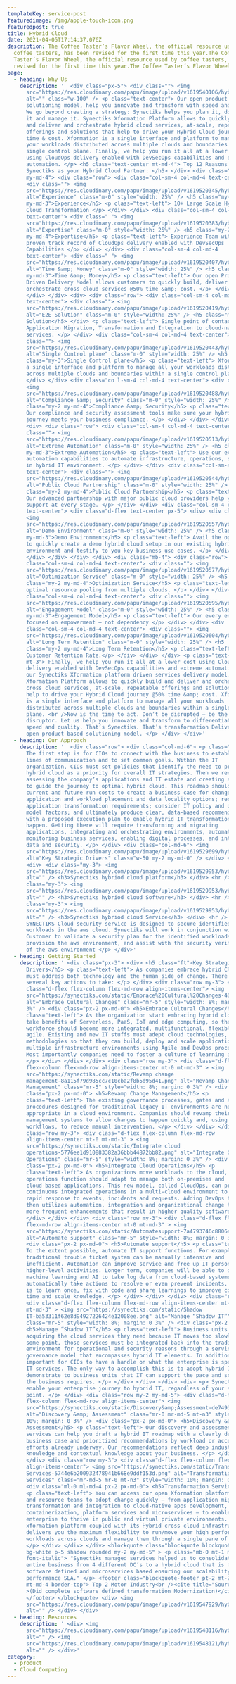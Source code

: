 ```yaml
---
templateKey: service-post
featuredimage: /img/apple-touch-icon.png
featuredpost: true
title: Hybrid Cloud
date: 2021-04-05T17:14:37.076Z
description: The Coffee Taster’s Flavor Wheel, the official resource used by
  coffee tasters, has been revised for the first time this year.The Coffee
  Taster’s Flavor Wheel, the official resource used by coffee tasters, has been
  revised for the first time this year.The Coffee Taster’s Flavor Wheel
page:
  - heading: Why Us
    description: '  <div class="px-5"> <div class=""> <img
      src="https://res.cloudinary.com/papu/image/upload/v1619540106/hybrid-cloud/mt_f8axo7.png"
      alt="" class="w-100" /> <p class="text-center"> Our open product based
      solutioning model, help you innovate and transform with speed and quality.
      We go beyond creating a strategy: Synectiks helps you plan it, do it, run
      it and manage it. Synectiks Xformation Platform allows to quickly build
      and deliver and orchestrate hybrid cloud services, at-scale, repeatable
      offerings and solutions that help to drive your Hybrid Cloud journey @50%
      time & cost. Xformation is a single interface and platform to manage all
      your workloads distributed across multiple clouds and boundaries within a
      single control plane. Finally, we help you run it all at a lower cost
      using CloudOps delivery enabled with DevSecOps capabilities and extreme
      automation. </p> <h5 class="text-center mt-md-4"> Top 12 Reasons to select
      Synectiks as your Hybrid Cloud Partner: </h5> </div> <div class="my-2
      my-md-4"> <div class="row"> <div class="col-sm-4 col-md-4 text-center">
      <div class=""> <img
      src="https://res.cloudinary.com/papu/image/upload/v1619520345/hybrid-cloud/Experience_iege6d.png"
      alt="Experience" class="m-0" style="width: 25%" /> <h5 class="my-2
      my-md-3">Experience</h5> <p class="text-left"> 10+ Large Scale Hybrid
      Cloud Transformation </p> </div> </div> <div class="col-sm-4 col-md-4
      text-center"> <div class=" "> <img
      src="https://res.cloudinary.com/papu/image/upload/v1619520383/hybrid-cloud/Expertise_cobi7k.png"
      alt="Expertise" class="m-0" style="width: 25%" /> <h5 class="my-2
      my-md-4">Expertise</h5> <p class="text-left"> Experience Team with a
      proven track record of CloudOps delivery enabled with DevSecOps
      Capabilities </p> </div> </div> <div class="col-sm-4 col-md-4
      text-center"> <div class=" "> <img
      src="https://res.cloudinary.com/papu/image/upload/v1619520407/hybrid-cloud/Time_Money_p750gs.png"
      alt="Time &amp; Money" class="m-0" style="width: 25%" /> <h5 class="my-2
      my-md-3">Time &amp; Money</h5> <p class="text-left"> Our open Product
      Driven Delivery Model allows customers to quickly build, deliver and
      orchestrate cross cloud services @50% time &amp; cost. </p> </div> </div>
      </div> </div> <div> <div class="row"> <div class="col-sm-4 col-md-4
      text-center"> <div class=""> <img
      src="https://res.cloudinary.com/papu/image/upload/v1619520419/hybrid-cloud/E2E_Solution_cjkjsr.png"
      alt="E2E Solution" class="m-0" style="width: 25%" /> <h5 class="my-4">E2E
      Solution</h5> </div> <p class="text-left"> Single point of contact for
      Application Migration, Transformation and Integration to cloud-native Apps
      services. </p> </div> <div class="col-sm-4 col-md-4 text-center"> <div
      class=""> <img
      src="https://res.cloudinary.com/papu/image/upload/v1619520443/hybrid-cloud/Single_Control_plane_iznjg0.png"
      alt="Single Control plane" class="m-0" style="width: 25%" /> <h5
      class="my-3">Single Control plane</h5> <p class="text-left"> Xformation is
      a single interface and platform to manage all your workloads distributed
      across multiple clouds and boundaries within a single control plane. </p>
      </div> </div> <div class="co l-sm-4 col-md-4 text-center"> <div class="">
      <img
      src="https://res.cloudinary.com/papu/image/upload/v1619520488/hybrid-cloud/Compliance_Security_rng4yo.png"
      alt="Compliance &amp; Security" class="m-0" style="width: 25%" /> <h5
      class="my-2 my-md-4">Compliance &amp; Security</h5> <p class="text-left">
      Our compliance and security assessment tools make sure your hybrid cloud
      journey meets your business compliance. </p> </div> </div> </div> </div>
      <div> <div class="row"> <div class="col-sm-4 col-md-4 text-center"> <div
      class=""> <img
      src="https://res.cloudinary.com/papu/image/upload/v1619520513/hybrid-cloud/Extreme_Automation_ewfqaf.png"
      alt="Extreme Automation" class="m-0" style="width: 25%" /> <h5 class="my-2
      my-md-3">Extreme Automation</h5> <p class="text-left"> Use our existing
      automation capabilities to automate infrastructure, operations, security
      in hybrid IT environment. </p> </div> </div> <div class="col-sm-4 col-md-4
      text-center"> <div class=""> <img
      src="https://res.cloudinary.com/papu/image/upload/v1619520544/hybrid-cloud/Public_Cloud_Partnership_sn3buf.png"
      alt="Public Cloud Partnership" class="m-0" style="width: 25%" /> <h5
      class="my-2 my-md-4">Public Cloud Partnership</h5> <p class="text-left">
      Our advanced partnership with major public cloud providers help you to get
      support at every stage. </p> </div> </div> <div class="col-sm-4 col-md-4
      text-center"> <div class="d-flex text-center px-5"> <div> <div class="">
      <img
      src="https://res.cloudinary.com/papu/image/upload/v1619520557/hybrid-cloud/DemoEnvironment_wjjjxe.png"
      alt="Demo Environment" class="m-0" style="width: 25%" /> <h5 class="my-2
      my-md-3">Demo Environment</h5> <p class="text-left"> Avail the opportunity
      to quickly create a demo hybrid cloud setup in our existing hybrid IT
      environment and testify to you key business use cases. </p> </div> </div>
      </div> </div> </div> </div> <div class="mb-4"> <div class="row"> <div
      class="col-sm-4 col-md-4 text-center"> <div class=""> <img
      src="https://res.cloudinary.com/papu/image/upload/v1619520577/hybrid-cloud/Optimization_Service_n1wyca.png"
      alt="Optimization Service" class="m-0" style="width: 25%" /> <h5
      class="my-2 my-md-4">Optimization Service</h5> <p class="text-left"> We do
      optimal resource pooling from multiple clouds. </p> </div> </div> <div
      class="col-sm-4 col-md-4 text-center"> <div class=""> <img
      src="https://res.cloudinary.com/papu/image/upload/v1619520595/hybrid-cloud/Engagement_Model_fqd7dq.png"
      alt="Engagement Model" class="m-0" style="width: 25%" /> <h5 class="my-2
      my-md-3">Engagement Model</h5> <p class="text-left"> Our every engagement
      focused on empowerment – not dependency </p> </div> </div> <div
      class="col-sm-4 col-md-4 text-center"> <div class=""> <img
      src="https://res.cloudinary.com/papu/image/upload/v1619520604/hybrid-cloud/Long_Term_Retention_sy3krr.png"
      alt="Long Term Retention" class="m-0" style="width: 25%" /> <h5
      class="my-2 my-md-4">Long Term Retention</h5> <p class="text-left">100%
      Customer Retention Rate.</p> </div> </div> </div> <p class="text-left
      mt-3"> Finally, we help you run it all at a lower cost using CloudOps
      delivery enabled with DevSecOps capabilities and extreme automation from
      our Synectiks Xformation platform driven services delivery model.
      Xformation Platform allows to quickly build and deliver and orchestrate
      cross cloud services, at-scale, repeatable offerings and solutions that
      help to drive your Hybrid Cloud journey @50% time &amp; cost. Xformation
      is a single interface and platform to manage all your workloads
      distributed across multiple clouds and boundaries within a single control
      plane. <br />Now is the time to act. Don’t be disrupted — be the
      disruptor. Let us help you innovate and transform to differentiate with
      speed and quality. That’s Synectiks. That’s transformation Delivered in
      open product based solutioning model. </p> </div> </div>'
  - heading: Our Approach
    description: '  <div class="row"> <div class="col-md-6"> <p class="text-left">
      The first step is for CIOs to connect with the business to establish clear
      lines of communication and to set common goals. Within the IT
      organization, CIOs must set policies that identify the need to prepare for
      hybrid cloud as a priority for overall IT strategies. Then we recommend
      assessing the company’s applications and IT estate and creating a roadmap
      to guide the journey to optimal hybrid cloud. This roadmap should compare
      current and future run costs to create a business case for change; assess
      application and workload placement and data locality options; recommend
      application transformation requirements; consider IT policy and operating
      model factors; and ultimately produce clear, data-based recommendations
      with a proposed execution plan to enable hybrid IT transformation to
      happen. Getting there will require transforming and migrating
      applications, integrating and orchestrating environments, automating and
      monitoring business services, enabling digital processes, and integrating
      data and security. </p> </div> <div class="col-md-6"> <img
      src="https://res.cloudinary.com/papu/image/upload/v1619529699/hybrid-cloud/Hybrid_Cloud_ipu3ze.jpg"
      alt="Key Strategic Drivers" class="w-50 my-2 my-md-0" /> </div> </div>
      <div> <div class="my-3"> <img
      src="https://res.cloudinary.com/papu/image/upload/v1619529953/hybrid-cloud/synectiks-hybriod-cloud-platform_ol2xwj.png"
      alt="" /> <h3>Synectiks hybriod cloud platform</h3> </div> <hr /> <div
      class="my-3"> <img
      src="https://res.cloudinary.com/papu/image/upload/v1619529953/hybrid-cloud/synectiks-hybriod-cloud-software_rp6p5t.png"
      alt="" /> <h3>Synectiks hybriod cloud Software</h3> </div> <hr /> <div
      class="my-3"> <img
      src="https://res.cloudinary.com/papu/image/upload/v1619529953/hybrid-cloud/synectiks-hybriod-cloud-services_t1ijkp.png"
      alt="" /> <h3>Synectiks hybriod cloud Service</h3> </div> <hr /> <p> The
      SYNECTIKS Cloud security service is designed to secure identified Customer
      workloads in the aws cloud. Synectiks will work in conjunction with
      Customer to validate a security plan for the identified workloads,
      provision the aws environment, and assist with the security verification
      of the aws environment </p> </div>'
  - heading: Getting Started
    description: ' <div class="px-3"> <div> <h5 class="ft">Key Strategic
      Drivers</h5> <p class="text-left"> As companies embrace hybrid Cloud, they
      must address both technology and the human side of change. There are
      several key actions to take: </p> </div> <div class="row my-3"> <div
      class="d-flex flex-column flex-md-row align-items-center"> <img
      src="https://synectiks.com/static/Embrace%20Cultural%20Changes-4677fc37081e929fd8f73ae7d03ae3bb.png"
      alt="Embrace Cultural Changes" class="mr-5" style="width: 8%; margin: 0
      3%" /> <div class="px-2 px-md-0"> <h5>Embrace Cultural Changes</h5> <p
      class="text-left"> As the organization start embracing hybrid cloud and
      take benefits of Serverless, PaaS, IoT and edge computing, so the
      workforce should become more integrated, multifunctional, flexible and
      agile. Existing and new IT stuffs must adept cloud technologies, agile
      methodologies so that they can build, deploy and scale applications across
      multiple infrastructure environments using Agile and DevOps processes.
      Most importantly companies need to foster a culture of learning at scale.
      </p> </div> </div> </div> <div class="row my-3"> <div class="d-flex
      flex-column flex-md-row align-items-center mt-0 mt-md-3" > <img
      src="https://synectiks.com/static/Revamp change
      management-8a115f79d985cc7c10cba2f8b5d95d41.png" alt="Revamp Change
      Management" class="mr-5" style="width: 8%; margin: 0 3%" /> <div
      class="px-2 px-md-0"> <h5>Revamp Change Management</h5> <p
      class="text-left"> The existing governance processes, gates and approval
      procedures designed for traditional legacy IT environments are no longer
      appropriate in a cloud environment. Companies should revamp their change
      management systems to allow changes to happen quickly and, using automated
      workflows, to reduce manual intervention. </p> </div> </div> </div> <div
      class="row my-3"> <div class="d-flex flex-column flex-md-row
      align-items-center mt-0 mt-md-3" > <img
      src="https://synectiks.com/static/Integrate cloud
      operations-5776ee1d910883382a36bbb44872bb82.png" alt="Integrate Cloud
      Operations" class="mr-5" style="width: 8%; margin: 0 3%" /> <div
      class="px-2 px-md-0"> <h5>Integrate Cloud Operations</h5> <p
      class="text-left"> As organizations move workloads to the cloud, the IT
      operations function should adapt to manage both on-premises and
      cloud-based applications. This new model, called CloudOps, can provide
      continuous integrated operations in a multi-cloud environment to enable
      rapid response to events, incidents and requests. Adding DevOps to the mix
      then utilizes automation, integration and organizational change to enable
      more frequent enhancements that result in higher quality software. </p>
      </div> </div> </div> <div class="row my-3"> <div class="d-flex flex-column
      flex-md-row align-items-center mt-0 mt-md-3" > <img
      src="https://synectiks.com/static/Automatesupport-7a4793746c8806e6d91b2ce229686c38.png"
      alt="Automate support" class="mr-5" style="width: 8%; margin: 0 3%" />
      <div class="px-2 px-md-0"> <h5>Automate support</h5> <p class="text-left">
      To the extent possible, automate IT support functions. For example, the
      traditional trouble ticket system can be manually intensive and
      inefficient. Automation can improve service and free up IT personnel for
      higher-level activities. Longer term, companies will be able to deploy
      machine learning and AI to take log data from cloud-based systems and
      automatically take actions to resolve or even prevent incidents. The idea
      is to learn once, fix with code and share learnings to improve code over
      time and scale knowledge. </p> </div> </div> </div> <div class="row mlr">
      <div class="d-flex flex-column flex-md-row align-items-center mt-0
      mt-md-3" > <img src="https://synectiks.com/static/Shadow
      IT-ba53311f62e8d94927226424e12008ee.png" alt="Manage “Shadow IT”"
      class="mr-5" style="width: 8%; margin: 0 3%" /> <div class="px-2 px-md-0">
      <h5>Manage “Shadow IT”</h5> <p class="text-left"> Business units are often
      acquiring the cloud services they need because IT moves too slowly. At
      some point, those services must be integrated back into the traditional IT
      environment for operational and security reasons through a services
      governance model that encompasses hybrid IT elements. In addition, it’s
      important for CIOs to have a handle on what the enterprise is spending on
      IT services. The only way to accomplish this is to adopt hybrid IT and
      demonstrate to business units that IT can support the pace and scale that
      the business requires. </p> </div> </div> </div> <div> <p> Synectiks can
      enable your enterprise journey to hybrid IT, regardless of your starting
      point. </p> </div> <div class="row my-2 my-md-5"> <div class="d-flex
      flex-column flex-md-row align-items-center"> <img
      src="https://synectiks.com/static/Discovery&amp;Assessment-de7493f009ed096094ab1bd87a09b497.png"
      alt="Discovery &amp; Assessment" class="mr-0 mr-md-5 mt-n3" style="width:
      10%; margin: 0 3%" /> <div class="px-2 px-md-0"> <h5>Discovery &amp;
      Assessment</h5> <p class="text-left"> Our discovery and assessment
      services can help you draft a hybrid IT roadmap with a clearly defined
      business case and prioritized recommendations by workload or accelerate
      efforts already underway. Our recommendations reflect deep industry
      knowledge and contextual knowledge about your business. </p> </div> </div>
      </div> <div class="row my-3"> <div class="d-flex flex-column flex-md-row
      align-items-center"> <img src="https://synectiks.com/static/Transformation
      Services-5744e6b200932478941b668e9ddf153d.png" alt="Transformation
      Services" class="mr-md-5 mr-0 mt-n3" style="width: 10%; margin: 0 3%" />
      <div class="ml-0 ml-md-4 px-2 px-md-0"> <h5>Transformation Services</h5>
      <p class="text-left"> You can access our open Xformation platform products
      and resource teams to adopt change quickly — from application migration,
      transformation and integration to cloud-native apps development,
      containerization, platform services and microservices — to enable your
      enterprise to thrive in public and virtual private environments. Synectiks
      xformation platform coupled with its Hybrid cross cloud infrastructure
      delivers you the maximum flexibility to run/move your high performant
      workloads across clouds and manage them through a single pane of glass
      </p> </div> </div> </div> <blockquote class="blockquote blockquote-custom
      bg-white p-5 shadow rounded my-2 my-md-5" > <p class="mb-0 mt-1 mt-md-2
      font-italic"> "Synectiks managed services helped us to consolidate our
      entire business from 4 different DC’s to a hybrid cloud that is fully
      software defined and microservices based ensuring our scalability and
      performance SLA." </p> <footer class="blockquote-footer pt-2 mt-2 pt-md-4
      mt-md-4 border-top"> Top 2 Motor Industry<br /><cite title="Source Title"
      >(Did complete software defined transformation Modernization)</cite >
      </footer> </blockquote> <div> <img
      src="https://res.cloudinary.com/papu/image/upload/v1619547929/hybrid-cloud/circle_lowedd.png"
      alt="" /> </div> </div>'
  - heading: Resources
    description: ' <div> <img
      src="https://res.cloudinary.com/papu/image/upload/v1619548116/hybrid-cloud/resource_zvi9tl.png"
      alt="" /> <img
      src="https://res.cloudinary.com/papu/image/upload/v1619548121/hybrid-cloud/mostly_lifvgh.png"
      alt="" /> </div>'
category:
  - product
  - Cloud Computing
---
```

